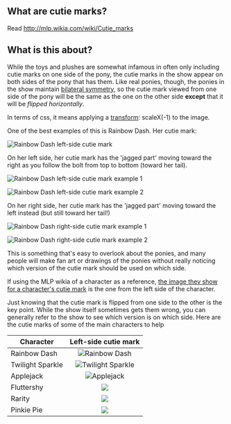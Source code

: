 ## What are cutie marks?

Read http://mlp.wikia.com/wiki/Cutie_marks

## What is this about?

While the toys and plushes are somewhat infamous in often only including cutie marks on one side of the pony, the cutie marks in the show appear on both sides of the pony that has them.  Like real ponies, though, the ponies in the show maintain [bilateral symmetry](https://en.wikipedia.org/wiki/Symmetry_in_biology#Bilateral_symmetry), so the cutie mark viewed from one side of the pony will be the same as the one on the other side **except** that it will be _flipped horizontally_.

In terms of css, it means applying a [transform](https://developer.mozilla.org/en-US/docs/Web/CSS/transform): scaleX(-1) to the image.

One of the best examples of this is Rainbow Dash.  Her cutie mark:

![Rainbow Dash left-side cutie mark](http://vignette1.wikia.nocookie.net/mlp/images/a/a9/AiP_CM_Rainbow_Dash.svg/revision/latest/scale-to-width-down/246?cb=20160715140422)

On her left side, her cutie mark has the 'jagged part' moving toward the right as you follow the bolt from top to bottom (toward her tail).

![Rainbow Dash left-side cutie mark example 1](http://vignette3.wikia.nocookie.net/mlp/images/9/94/Rainbow_Dash_successfully_scares_her_friends_S1E02.png/revision/latest/scale-to-width-down/640?cb=20121127062432)

![Rainbow Dash left-side cutie mark example 2](http://vignette4.wikia.nocookie.net/mlp/images/d/d0/Rainbow_Dash_talks_to_Twilight_S1E01.png/revision/latest/scale-to-width-down/640?cb=20121105032516)

On her right side, her cutie mark has the 'jagged part' moving toward the left instead (but still toward her tail!)

![Rainbow Dash right-side cutie mark example 1](http://vignette1.wikia.nocookie.net/mlp/images/b/b6/Twilight_get_cornered_S1E2.png/revision/latest/scale-to-width-down/640?cb=20130118031257)

![Rainbow Dash right-side cutie mark example 2](http://vignette4.wikia.nocookie.net/mlp/images/6/6c/Fluttershy_and_Rainbow_Dash_catch_Twilight_S01E02.png/revision/latest/scale-to-width-down/640?cb=20111205163155)

This is something that's easy to overlook about the ponies, and many people will make fan art or drawings of the ponies without really noticing which version of the cutie mark should be used on which side.

If using the MLP wikia of a character as a reference, [the image they show for a character's cutie mark](http://mlp.wikia.com/wiki/Cutie_marks/Gallery) is the one from the left side of the character.

Just knowing that the cutie mark is flipped from one side to the other is the key point.  While the show itself sometimes gets them wrong, you can generally refer to the show to see which version is on which side.  Here are the cutie marks of some of the main characters to help

|Character         |Left-side cutie mark|
|------------------|:------------------:|
| Rainbow Dash     |  ![Rainbow Dash](http://vignette1.wikia.nocookie.net/mlp/images/a/a9/AiP_CM_Rainbow_Dash.svg/revision/latest/scale-to-width-down/200?cb=20160715140422) |
| Twilight Sparkle |    ![Twilight Sparkle](http://i.imgur.com/WMAS8BS.png)   |
| Applejack | ![Applejack](http://vignette4.wikia.nocookie.net/mlp/images/e/ee/AiP_CM_Applejack.svg/revision/latest/scale-to-width-down/200?cb=20110805224608) |
| Fluttershy | ![](http://vignette1.wikia.nocookie.net/mlp/images/5/5a/AiP_CM_Fluttershy.svg/revision/latest/scale-to-width-down/200?cb=20110805224715) |
| Rarity | ![](http://vignette1.wikia.nocookie.net/mlp/images/2/29/AiP_CM_Rarity.svg/revision/latest/scale-to-width-down/200?cb=20110805225051) |
| Pinkie Pie | ![](http://vignette3.wikia.nocookie.net/mlp/images/3/34/AiP_CM_Pinkie_Pie.svg/revision/latest/scale-to-width-down/200?cb=20110805224817) |
